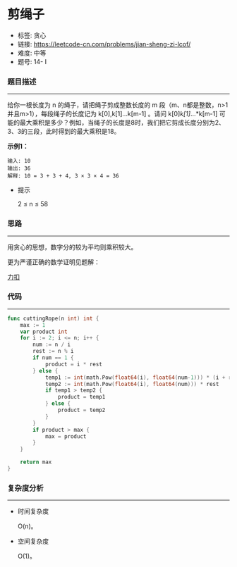 # 剪绳子

- 标签: 贪心
- 链接: https://leetcode-cn.com/problems/jian-sheng-zi-lcof/
- 难度: 中等
- 题号: 14- I

### 题目描述

---

给你一根长度为 n 的绳子，请把绳子剪成整数长度的 m 段（m、n都是整数，n>1并且m>1），每段绳子的长度记为 k[0],k[1]...k[m-1] 。请问 k[0]*k[1]*...*k[m-1] 可能的最大乘积是多少？例如，当绳子的长度是8时，我们把它剪成长度分别为2、3、3的三段，此时得到的最大乘积是18。

**示例1：**

```text
输入: 10
输出: 36
解释: 10 = 3 + 3 + 4, 3 × 3 × 4 = 36
```

- 提示

    2 ≤ n ≤ 58

### 思路

---

用贪心的思想，数字分的较为平均则乘积较大。

更为严谨正确的数学证明见题解：

[力扣](https://leetcode-cn.com/problems/jian-sheng-zi-lcof/solution/mian-shi-ti-14-i-jian-sheng-zi-tan-xin-si-xiang-by/)

### 代码

---

```go
func cuttingRope(n int) int {
    max := 1
    var product int
    for i := 2; i <= n; i++ {
        num := n / i
        rest := n % i
        if num == 1 {
            product = i * rest
        } else {
            temp1 := int(math.Pow(float64(i), float64(num-1))) * (i + rest)
            temp2 := int(math.Pow(float64(i), float64(num))) * rest
            if temp1 > temp2 {
                product = temp1
            } else {
                product = temp2
            }
        }
        if product > max {
            max = product
        }
    }

    return max
}
```

### 复杂度分析

---

- 时间复杂度

    O(n)。

- 空间复杂度

    O(1)。